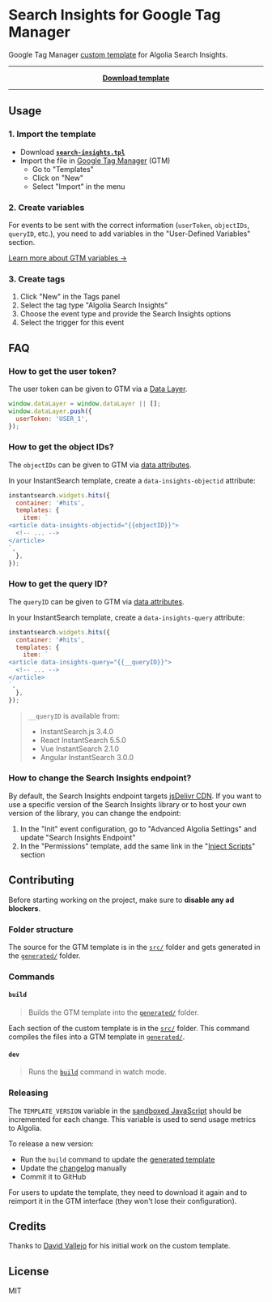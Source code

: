 # Search Insights for Google Tag Manager

Google Tag Manager [custom template](https://developers.google.com/tag-manager/templates/) for Algolia Search Insights.

---

<div align="center">

[**Download template**](generated/search-insights.tpl)

</div>

---

## Usage

### 1. Import the template

- Download **[`search-insights.tpl`](generated/search-insights.tpl)**
- Import the file in [Google Tag Manager](https://tagmanager.google.com) (GTM)
  - Go to "Templates"
  - Click on "New"
  - Select "Import" in the menu

### 2. Create variables

For events to be sent with the correct information (`userToken`, `objectIDs`, `queryID`, etc.), you need to add variables in the "User-Defined Variables" section.

[Learn more about GTM variables →](https://www.simoahava.com/analytics/variable-guide-google-tag-manager/)

### 3. Create tags

1. Click "New" in the Tags panel
1. Select the tag type "Algolia Search Insights"
1. Choose the event type and provide the Search Insights options
1. Select the trigger for this event

## FAQ

### How to get the user token?

The user token can be given to GTM via a [Data Layer](https://developers.google.com/tag-manager/devguide#datalayer).

```js
window.dataLayer = window.dataLayer || [];
window.dataLayer.push({
  userToken: 'USER_1',
});
```

### How to get the object IDs?

The `objectIDs` can be given to GTM via [data attributes](https://developer.mozilla.org/en-US/docs/Learn/HTML/Howto/Use_data_attributes).

In your InstantSearch template, create a `data-insights-objectid` attribute:

```js
instantsearch.widgets.hits({
  container: '#hits',
  templates: {
    item: `
<article data-insights-objectid="{{objectID}}">
  <!-- ... -->
</article>
`,
  },
});
```

### How to get the query ID?

The `queryID` can be given to GTM via [data attributes](https://developer.mozilla.org/en-US/docs/Learn/HTML/Howto/Use_data_attributes).

In your InstantSearch template, create a `data-insights-query` attribute:

```js
instantsearch.widgets.hits({
  container: '#hits',
  templates: {
    item: `
<article data-insights-query="{{__queryID}}">
  <!-- ... -->
</article>
`,
  },
});
```

> `__queryID` is available from:
>
> - InstantSearch.js 3.4.0
> - React InstantSearch 5.5.0
> - Vue InstantSearch 2.1.0
> - Angular InstantSearch 3.0.0

### How to change the Search Insights endpoint?

By default, the Search Insights endpoint targets [jsDelivr CDN](https://www.jsdelivr.com/). If you want to use a specific version of the Search Insights library or to host your own version of the library, you can change the endpoint:

1. In the "Init" event configuration, go to "Advanced Algolia Settings" and update "Search Insights Endpoint"
1. In the "Permissions" template, add the same link in the "[Inject Scripts](https://www.simoahava.com/analytics/custom-templates-guide-for-google-tag-manager/#injects-scripts)" section

## Contributing

Before starting working on the project, make sure to **disable any ad blockers**.

### Folder structure

The source for the GTM template is in the [`src/`](src) folder and gets generated in the [`generated/`](generated) folder.

### Commands

#### `build`

> Builds the GTM template into the [`generated/`](generated) folder.

Each section of the custom template is in the [`src/`](src) folder. This command compiles the files into a GTM template in [`generated/`](generated).

#### `dev`

> Runs the [`build`](#build) command in watch mode.

### Releasing

The `TEMPLATE_VERSION` variable in the [sandboxed JavaScript](src/template.js) should be incremented for each change. This variable is used to send usage metrics to Algolia.

To release a new version:

- Run the `build` command to update the [generated template](generated/search-insights.tpl)
- Update the [changelog](CHANGELOG.md) manually
- Commit it to GitHub

For users to update the template, they need to download it again and to reimport it in the GTM interface (they won't lose their configuration).

## Credits

Thanks to [David Vallejo](https://www.thyngster.com/) for his initial work on the custom template.

## License

MIT

